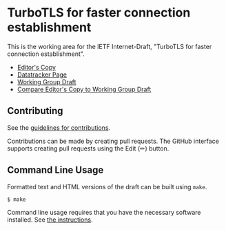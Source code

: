 # TurboTLS for faster connection establishment

This is the working area for the IETF Internet-Draft, "TurboTLS for faster connection establishment".

* [Editor's Copy](https://PhDJsandboxaq.github.io/draft-joseph-tls-turbotls/#go.draft-joseph-tls-turbotls.html)
* [Datatracker Page](https://datatracker.ietf.org/doc/draft-joseph-tls-turbotls)
* [Working Group Draft](https://datatracker.ietf.org/doc/html/draft-joseph-tls-turbotls)
* [Compare Editor's Copy to Working Group Draft](https://PhDJsandboxaq.github.io/draft-joseph-tls-turbotls/#go.draft-joseph-tls-turbotls.diff)


## Contributing

See the
[guidelines for contributions](https://github.com/PhDJsandboxaq/draft-joseph-tls-turbotls/blob/master/CONTRIBUTING.md).

Contributions can be made by creating pull requests.
The GitHub interface supports creating pull requests using the Edit (✏) button.


## Command Line Usage

Formatted text and HTML versions of the draft can be built using `make`.

```sh
$ make
```

Command line usage requires that you have the necessary software installed.  See
[the instructions](https://github.com/martinthomson/i-d-template/blob/main/doc/SETUP.md).
